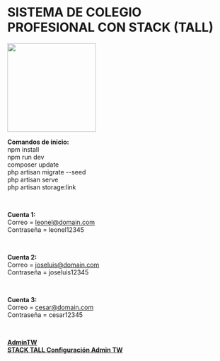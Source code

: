 # SISTEMA DE COLEGIO PROFESIONAL CON STACK (TALL)

<img height = 200 src="https://i.ytimg.com/vi/cgofG-VxdAs/maxresdefault.jpg"></img>

**Comandos de inicio:** <br>
npm install <br>
npm run dev <br>
composer update <br>
php artisan migrate --seed <br>
php artisan serve <br>
php artisan storage:link <br>

<br>

**Cuenta 1:** <br>
Correo = leonel@domain.com <br>
Contraseña = leonel12345 <br>

<br>

**Cuenta 2:** <br>
Correo = joseluis@domain.com <br>
Contraseña = joseluis12345 <br>

<br>

**Cuenta 3:** <br>
Correo = cesar@domain.com <br>
Contraseña = cesar12345 <br>

<br>

<a href="https://laraveladmintw.com/">**AdminTW**</a> <br>
<a href="https://larainfo.com/blogs/laravel-9-install-setup-talltailwind-alpinejs-livewire-admin-panel">**STACK TALL Configuración Admin TW**</a> <br>
